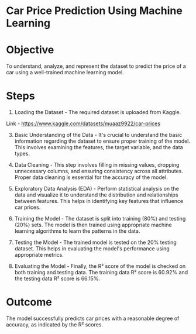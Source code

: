 # Car Price Prediction Using Machine Learning

# Objective
To understand, analyze, and represent the dataset to predict the price of a car using a well-trained machine learning model.

# Steps
1. Loading the Dataset -
The required dataset is uploaded from Kaggle.

  
Link - https://www.kaggle.com/datasets/muaaz9922/car-prices


3. Basic Understanding of the Data - It's crucial to understand the basic information regarding the dataset to ensure proper training of the model. This involves examining the features, the target variable, and the data types.

4. Data Cleaning - This step involves filling in missing values, dropping unnecessary columns, and ensuring consistency across all attributes. Proper data cleaning is essential for the accuracy of the model.

5. Exploratory Data Analysis (EDA) - Perform statistical analysis on the data and visualize it to understand the distribution and relationships between features. This helps in identifying key features that influence car prices.

6. Training the Model - The dataset is split into training (80%) and testing (20%) sets. The model is then trained using appropriate machine learning algorithms to learn the patterns in the data.

7. Testing the Model - The trained model is tested on the 20% testing dataset. This helps in evaluating the model's performance using appropriate metrics.

8. Evaluating the Model - Finally, the R² score of the model is checked on both training and testing data. The training data R² score is 60.92% and the testing data R² score is 66.15%.
   
# Outcome
The model successfully predicts car prices with a reasonable degree of accuracy, as indicated by the R² scores.
